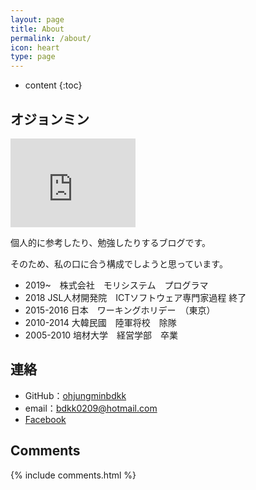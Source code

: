 ```yaml
---
layout: page
title: About
permalink: /about/
icon: heart
type: page
---
```


* content
{:toc}

## オジョンミン

<iframe src="http://githubbadge.appspot.com/ohjungminbdkk?s=1&a=0" style="border: 0;height: 142px;width: 200px;overflow: hidden;" frameBorder="0"></iframe>

個人的に参考したり、勉強したりするブログです。

そのため、私の口に合う構成でしようと思っています。

* 2019~　株式会社　モリシステム　プログラマ
* 2018 JSL人材開発院　ICTソフトウェア専門家過程 終了
* 2015-2016 日本　ワーキングホリデー　（東京）
* 2010-2014 大韓民國　陸軍将校　除隊
* 2005-2010 培材大学　経営学部　卒業

## 連絡

* GitHub：[ohjungminbdkk](https://ohjungminbdkk.github.io)
* email：bdkk0209@hotmail.com
* [Facebook](https://www.facebook.com/bdkk0209)

## Comments

{% include comments.html %}
